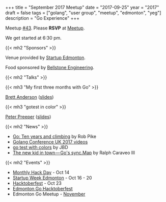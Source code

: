 +++
title = "September 2017 Meetup"
date = "2017-09-25"
year = "2017"
draft = false
tags = ["golang", "user group", "meetup", "edmonton", "yeg"]
description = "Go Experience"
+++

Meetup [#43](https://github.com/edmontongo/presentations/issues/70). Please **RSVP** at [Meetup](https://www.meetup.com/startupedmonton/events/242022549/).

We get started at 6:30 pm.

{{< mh2 "Sponsors" >}}

Venue provided by [Startup Edmonton](https://www.startupedmonton.com/).

Food sponsored by [Bellstone Engineering](https://bellstone.ca/).

{{< mh2 "Talks" >}}

{{< mh3 "My first three months with Go" >}}

[Brett Anderson](https://github.com/Brett-A-T-Anderson) ([slides](https://www.slideshare.net/secret/vF8kG018yz3MlC))

{{< mh3 "gotest in color" >}}

[Peter Preeper](https://github.com/ppreeper) ([slides](https://talks.godoc.org/github.com/edmontongo/presentations/2017-09/gotest-colors/gotest-colors.slide#1))

{{< mh2 "News" >}}

- [Go: Ten years and climbing](https://commandcenter.blogspot.ca/2017/09/go-ten-years-and-climbing.html) by Rob Pike
- [Golang Conference UK 2017 videos](https://www.youtube.com/playlist?list=PLDWZ5uzn69eyM81omhIZLzvRhTOXvpeX9#golanguk2017)
- [go test with colors](https://github.com/rakyll/gotest) by JBD
- [The new kid in town — Go's sync.Map](https://medium.com/@deckarep/the-new-kid-in-town-gos-sync-map-de24a6bf7c2c) by Ralph Caraveo III

{{< mh2 "Events" >}}

- [Monthly Hack Day](https://www.meetup.com/startupedmonton/events/242651392/) - Oct 14
- [Startup Week Edmonton](http://www.edmontonstartupweek.com/2017/) - Oct 16 - 20
- [Hacktoberfest](https://www.eventbrite.ca/e/hacktoberfest-edmonton-tickets-38871563894) - Oct 23
- [Edmonton Go Hacktoberfest](/meetup/2017-10/)
- Edmonton Go Meetup - [November](/meetup/2017-11/)
